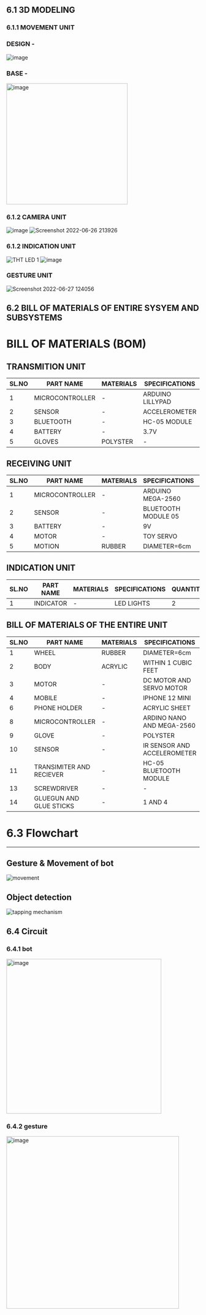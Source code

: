 ## 6.1 3D MODELING
### 6.1.1 MOVEMENT UNIT
### DESIGN -
![image](https://user-images.githubusercontent.com/104966068/175821532-dc5bd98c-7415-441f-b2dd-a8e16b9c20be.png)
### BASE -
<img width="316" alt="image" src="https://user-images.githubusercontent.com/104990651/175809140-fd0063f0-4c21-45d9-ab53-a5f0e66617c2.png">


### 6.1.2 CAMERA UNIT
![image](https://user-images.githubusercontent.com/104966068/175823722-43ad9363-5cfe-4e3c-aaeb-8fe8c9609e98.png)
![Screenshot 2022-06-26 213926](https://user-images.githubusercontent.com/104966068/175823857-5661e195-4cc3-4e0d-bc3a-e8572cb5f3dd.png)

### 6.1.2 INDICATION UNIT
![THT LED 1](https://user-images.githubusercontent.com/104966068/175886392-1a70f0dd-a45a-4b56-a33d-c05ff32c2d56.JPG)
![image](https://user-images.githubusercontent.com/105147415/175900400-09ac45fd-ef16-47db-a803-03dba256944e.png)


### GESTURE UNIT
![Screenshot 2022-06-27 124056](https://user-images.githubusercontent.com/105147415/175880624-252f07f4-0241-4681-ba17-8212fae06fc0.png)



## 6.2 BILL OF MATERIALS OF ENTIRE SYSYEM AND SUBSYSTEMS
# BILL OF MATERIALS (BOM)

## TRANSMITION UNIT
|SL.NO|PART NAME|MATERIALS|SPECIFICATIONS|QUANTITY|COST|
|-----|---------|---------|--------------|--------|----|
|1|MICROCONTROLLER|-|ARDUINO LILLYPAD|1|600/-|
|2|SENSOR|-|ACCELEROMETER|1|500/-|
|3|BLUETOOTH|-|HC-05 MODULE|2|300/-|
|4|BATTERY|-|3.7V|1|300/-|
|5|GLOVES|POLYSTER|-|1|100/-|

## RECEIVING UNIT
|SL.NO|PART NAME|MATERIALS|SPECIFICATIONS|QUANTITY|COST|
|-----|---------|---------|--------------|--------|-|
|1|MICROCONTROLLER|-|ARDUINO MEGA-2560|1|2100/-|
|2|SENSOR|-|BLUETOOTH MODULE 05|1|100/-|
|3|BATTERY|-|9V|1|300/-|
|4|MOTOR|-|TOY SERVO|1|80/-|
|5|MOTION|RUBBER|DIAMETER=6cm|4|160/-|

## INDICATION UNIT
|SL.NO|PART NAME|MATERIALS|SPECIFICATIONS|QUANTITY|COST|
|-----|---------|---------|--------------|--------|-|
|1|INDICATOR|-|LED LIGHTS|2|10/-|

## BILL OF MATERIALS OF THE ENTIRE UNIT
|SL.NO|PART NAME|MATERIALS|SPECIFICATIONS|QUANTITY|COST|
|-----|---------|---------|--------------|--------|-|
|1|WHEEL|RUBBER|DIAMETER=6cm|4|160/-|
|2|BODY|ACRYLIC|WITHIN 1 CUBIC FEET|1|200/-|
|3|MOTOR|-|DC MOTOR AND SERVO MOTOR|5|
|4|MOBILE|-|IPHONE 12 MINI|1|0/-|
|6|PHONE HOLDER|-|ACRYLIC SHEET|1|200/-|
|8|MICROCONTROLLER|-|ARDINO NANO AND MEGA-2560|2|2600/-|
|9|GLOVE|-|POLYSTER|1|100/-|
|10|SENSOR|-|IR SENSOR AND ACCELEROMETER|2|370/-|
|11|TRANSIMITER AND RECIEVER|-|HC-05 BLUETOOTH MODULE|2|300/-|
|13|SCREWDRIVER|-|-|1|20/-|
|14|GLUEGUN AND GLUE STICKS|-|1 AND 4|-|300/-|


# 6.3 Flowchart

***
## Gesture & Movement of bot
![movement](https://user-images.githubusercontent.com/105107078/175820691-36a8b9d5-29c3-4d8e-94bd-b1ef29f2c6a3.png)
## Object detection
![tapping mechanism](https://user-images.githubusercontent.com/104966068/175884862-c6ab12f5-3b7e-40d5-ba45-a19bd9cee4cf.png)

## 6.4 Circuit
### 6.4.1 bot
<img width="404" alt="image" src="https://user-images.githubusercontent.com/104990651/175825456-a5516142-f812-4411-88af-fc8f0862cdc6.png">


### 6.4.2 gesture
<img width="450" alt="image" src="https://user-images.githubusercontent.com/104990651/175825734-1d1962f8-ab67-4f82-8276-ed98df969bbb.png">